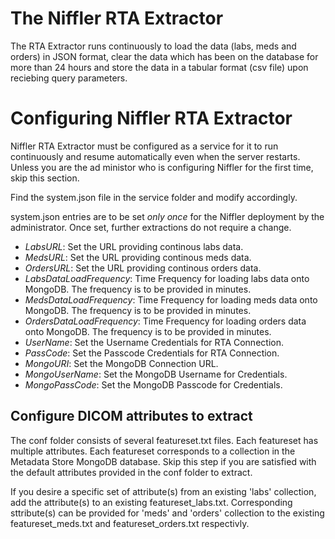 # The Niffler RTA Extractor

The RTA Extractor runs continuously to load the data (labs, meds and orders) in JSON format, clear the data which has been on the database for more than 24 hours and store the data in a tabular format (csv file) upon reciebing query parameters.

# Configuring Niffler RTA Extractor

Niffler RTA Extractor must be configured as a service for it to run continuously and resume automatically even when the server restarts. Unless you are the ad ministor who is configuring Niffler for the first time, skip this section.

Find the system.json file in the service folder and modify accordingly.

system.json entries are to be set <em>only once</em> for the Niffler deployment by the administrator. Once set, further extractions do not require a change.

 - <em>LabsURL</em>: Set the URL providing continous labs data.
 - <em>MedsURL</em>: Set the URL providing continous meds data.
 - <em>OrdersURL</em>: Set the URL providing continous orders data.
 - <em>LabsDataLoadFrequency</em>: Time Frequency for loading labs data onto MongoDB. The frequency is to be provided in minutes.
 - <em>MedsDataLoadFrequency</em>: Time Frequency for loading meds data onto MongoDB. The frequency is to be provided in minutes.
 - <em>OrdersDataLoadFrequency</em>: Time Frequency for loading orders data onto MongoDB. The frequency is to be provided in minutes.
 - <em>UserName</em>: Set the Username Credentials for RTA Connection.
 - <em>PassCode</em>: Set the Passcode Credentials for RTA Connection.
 - <em>MongoURI</em>: Set the MongoDB Connection URL.
 - <em>MongoUserName</em>: Set the MongoDB Username for Credentials.
 - <em>MongoPassCode</em>: Set the MongoDB Passcode for Credentials.

## Configure DICOM attributes to extract

The conf folder consists of several featureset.txt files. Each featureset has multiple attributes. Each featureset corresponds to a collection in the Metadata Store MongoDB database. Skip this step if you are satisfied with the default attributes provided in the conf folder to extract.

If you desire a specific set of attribute(s) from an existing 'labs' collection, add the attribute(s) to an existing featureset_labs.txt. Corresponding sttribute(s) can be provided for 'meds' and 'orders' collection to the existing featureset_meds.txt and featureset_orders.txt respectivly.


